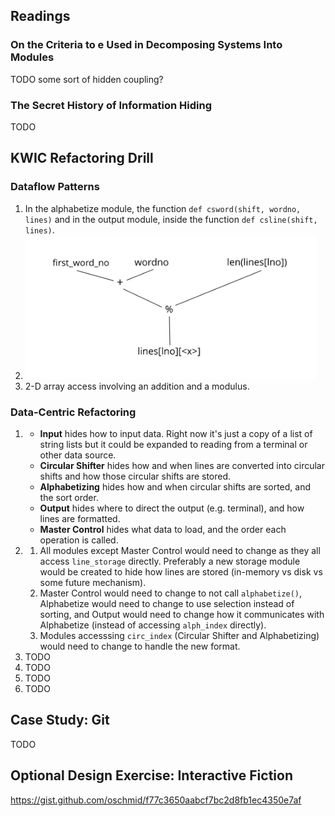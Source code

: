 ## Readings

### On the Criteria to e Used in Decomposing Systems Into Modules

TODO some sort of hidden coupling?

### The Secret History of Information Hiding

TODO

## KWIC Refactoring Drill

### Dataflow Patterns

1. In the alphabetize module, the function `def csword(shift, wordno, lines)` and in the output module, inside the function `def csline(shift, lines)`.
1. ![Dataflow](https://github.com/oschmid/jkoppelwebcourse/raw/master/4-DataOverCode-Dataflow.png)
1. 2-D array access involving an addition and a modulus.

### Data-Centric Refactoring

1.
   - **Input** hides how to input data. Right now it's just a copy of a list of string lists but it could be expanded to reading from a terminal or other data source.
   - **Circular Shifter** hides how and when lines are converted into circular shifts and how those circular shifts are stored.
   - **Alphabetizing** hides how and when circular shifts are sorted, and the sort order.
   - **Output** hides where to direct the output (e.g. terminal), and how lines are formatted.
   - **Master Control** hides what data to load, and the order each operation is called.
1. 
   1. All modules except Master Control would need to change as they all access `line_storage` directly. Preferably a new storage module would be created to hide how lines are stored (in-memory vs disk vs some future mechanism).
   1. Master Control would need to change to not call `alphabetize()`, Alphabetize would need to change to use selection instead of sorting, and Output would need to change how it communicates with Alphabetize (instead of accessing `alph_index` directly).
   1. Modules accesssing `circ_index` (Circular Shifter and Alphabetizing) would need to change to handle the new format.
1. TODO
1. TODO
1. TODO
1. TODO

## Case Study: Git

TODO

## Optional Design Exercise: Interactive Fiction

https://gist.github.com/oschmid/f77c3650aabcf7bc2d8fb1ec4350e7af
